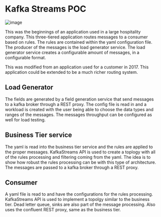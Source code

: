 # Kafka Streams POC


![image](https://user-images.githubusercontent.com/13722755/181151359-e4d93083-676a-4c80-be55-5270a6f1ccfb.png)


This was the beginnings of an application used in a large hospitality company. This three-tiered application routes messages to a consumer based on rules. The rules are contained within the yaml configuration file.  The producer of the messages is the load generator service. The load generator service creates a configurable amount of messages, in a configurable format. 

This was modified from an application used for a customer in 2017.  This application could be extended to be a much richer routing system. 

## Load Generator 

The fields are generated by a field generation service that send messages to a kafka broker through a REST proxy.  The config file is read in and a workload is created with the user being able to choose the data types and ranges of the messages.  The messages throughput can be configured as well for load testing.

## Business Tier service

The yaml is read into the business tier service and the rules are applied to the proper messages.  KafkaStreams API is used to create a toplogy with all of the rules processing and filtering coming from the yaml.  The idea is to show how robust the rules processing can be with this type of architecture. The messages are passed to a kafka broker through a REST proxy.

## Consumer 

A yaml file is read to and have the configurations for the rules processing. KafkaStreams API is used to implement a topolgy similar to the business tier. Dead letter queue, sinks are also part of the message processing. Also uses the confluent REST proxy, same as the business tier.


